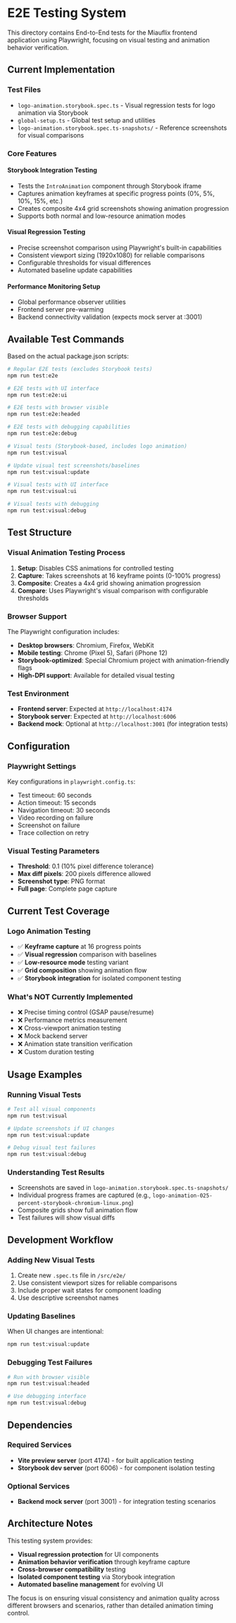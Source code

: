 # E2E Testing System

This directory contains End-to-End tests for the Miauflix frontend application using Playwright, focusing on visual testing and animation behavior verification.

## Current Implementation

### Test Files

- `logo-animation.storybook.spec.ts` - Visual regression tests for logo animation via Storybook
- `global-setup.ts` - Global test setup and utilities
- `logo-animation.storybook.spec.ts-snapshots/` - Reference screenshots for visual comparisons

### Core Features

#### Storybook Integration Testing

- Tests the `IntroAnimation` component through Storybook iframe
- Captures animation keyframes at specific progress points (0%, 5%, 10%, 15%, etc.)
- Creates composite 4x4 grid screenshots showing animation progression
- Supports both normal and low-resource animation modes

#### Visual Regression Testing

- Precise screenshot comparison using Playwright's built-in capabilities
- Consistent viewport sizing (1920x1080) for reliable comparisons
- Configurable thresholds for visual differences
- Automated baseline update capabilities

#### Performance Monitoring Setup

- Global performance observer utilities
- Frontend server pre-warming
- Backend connectivity validation (expects mock server at :3001)

## Available Test Commands

Based on the actual package.json scripts:

```bash
# Regular E2E tests (excludes Storybook tests)
npm run test:e2e

# E2E tests with UI interface
npm run test:e2e:ui

# E2E tests with browser visible
npm run test:e2e:headed

# E2E tests with debugging capabilities
npm run test:e2e:debug

# Visual tests (Storybook-based, includes logo animation)
npm run test:visual

# Update visual test screenshots/baselines
npm run test:visual:update

# Visual tests with UI interface
npm run test:visual:ui

# Visual tests with debugging
npm run test:visual:debug
```

## Test Structure

### Visual Animation Testing Process

1. **Setup**: Disables CSS animations for controlled testing
2. **Capture**: Takes screenshots at 16 keyframe points (0-100% progress)
3. **Composite**: Creates a 4x4 grid showing animation progression
4. **Compare**: Uses Playwright's visual comparison with configurable thresholds

### Browser Support

The Playwright configuration includes:

- **Desktop browsers**: Chromium, Firefox, WebKit
- **Mobile testing**: Chrome (Pixel 5), Safari (iPhone 12)
- **Storybook-optimized**: Special Chromium project with animation-friendly flags
- **High-DPI support**: Available for detailed visual testing

### Test Environment

- **Frontend server**: Expected at `http://localhost:4174`
- **Storybook server**: Expected at `http://localhost:6006`
- **Backend mock**: Optional at `http://localhost:3001` (for integration tests)

## Configuration

### Playwright Settings

Key configurations in `playwright.config.ts`:

- Test timeout: 60 seconds
- Action timeout: 15 seconds
- Navigation timeout: 30 seconds
- Video recording on failure
- Screenshot on failure
- Trace collection on retry

### Visual Testing Parameters

- **Threshold**: 0.1 (10% pixel difference tolerance)
- **Max diff pixels**: 200 pixels difference allowed
- **Screenshot type**: PNG format
- **Full page**: Complete page capture

## Current Test Coverage

### Logo Animation Testing

- ✅ **Keyframe capture** at 16 progress points
- ✅ **Visual regression** comparison with baselines
- ✅ **Low-resource mode** testing variant
- ✅ **Grid composition** showing animation flow
- ✅ **Storybook integration** for isolated component testing

### What's NOT Currently Implemented

- ❌ Precise timing control (GSAP pause/resume)
- ❌ Performance metrics measurement
- ❌ Cross-viewport animation testing
- ❌ Mock backend server
- ❌ Animation state transition verification
- ❌ Custom duration testing

## Usage Examples

### Running Visual Tests

```bash
# Test all visual components
npm run test:visual

# Update screenshots if UI changes
npm run test:visual:update

# Debug visual test failures
npm run test:visual:debug
```

### Understanding Test Results

- Screenshots are saved in `logo-animation.storybook.spec.ts-snapshots/`
- Individual progress frames are captured (e.g., `logo-animation-025-percent-storybook-chromium-linux.png`)
- Composite grids show full animation flow
- Test failures will show visual diffs

## Development Workflow

### Adding New Visual Tests

1. Create new `.spec.ts` file in `/src/e2e/`
2. Use consistent viewport sizes for reliable comparisons
3. Include proper wait states for component loading
4. Use descriptive screenshot names

### Updating Baselines

When UI changes are intentional:

```bash
npm run test:visual:update
```

### Debugging Test Failures

```bash
# Run with browser visible
npm run test:visual:headed

# Use debugging interface
npm run test:visual:debug
```

## Dependencies

### Required Services

- **Vite preview server** (port 4174) - for built application testing
- **Storybook dev server** (port 6006) - for component isolation testing

### Optional Services

- **Backend mock server** (port 3001) - for integration testing scenarios

## Architecture Notes

This testing system provides:

- **Visual regression protection** for UI components
- **Animation behavior verification** through keyframe capture
- **Cross-browser compatibility** testing
- **Isolated component testing** via Storybook integration
- **Automated baseline management** for evolving UI

The focus is on ensuring visual consistency and animation quality across different browsers and scenarios, rather than detailed animation timing control.
